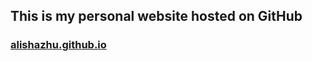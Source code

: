 ## This is my personal website hosted on GitHub

### [alishazhu.github.io](https://alishazhu.github.io/)
